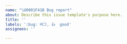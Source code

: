 ```yaml
---
name: "\U0001F41B Bug report"
about: Describe this issue template's purpose here.
title: ''
labels: ':bug: 버그, 👍  good'
assignees: ''

---
```



